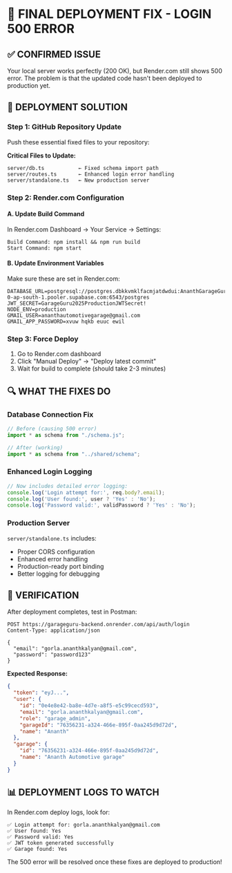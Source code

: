# 🎯 FINAL DEPLOYMENT FIX - LOGIN 500 ERROR

## ✅ **CONFIRMED ISSUE**
Your local server works perfectly (200 OK), but Render.com still shows 500 error. The problem is that the updated code hasn't been deployed to production yet.

## 🚀 **DEPLOYMENT SOLUTION**

### **Step 1: GitHub Repository Update**
Push these essential fixed files to your repository:

**Critical Files to Update:**
```
server/db.ts           ← Fixed schema import path
server/routes.ts       ← Enhanced login error handling  
server/standalone.ts   ← New production server
```

### **Step 2: Render.com Configuration**

#### **A. Update Build Command**
In Render.com Dashboard → Your Service → Settings:
```
Build Command: npm install && npm run build
Start Command: npm start
```

#### **B. Update Environment Variables**
Make sure these are set in Render.com:
```
DATABASE_URL=postgresql://postgres.dbkkvmklfacmjatdwdui:AnanthGarageGuru@123@aws-0-ap-south-1.pooler.supabase.com:6543/postgres
JWT_SECRET=GarageGuru2025ProductionJWTSecret!
NODE_ENV=production
GMAIL_USER=ananthautomotivegarage@gmail.com
GMAIL_APP_PASSWORD=xvuw hqkb euuc ewil
```

### **Step 3: Force Deploy**
1. Go to Render.com dashboard
2. Click "Manual Deploy" → "Deploy latest commit"
3. Wait for build to complete (should take 2-3 minutes)

## 🔍 **WHAT THE FIXES DO**

### **Database Connection Fix**
```typescript
// Before (causing 500 error)
import * as schema from "./schema.js";

// After (working)  
import * as schema from "../shared/schema";
```

### **Enhanced Login Logging**
```typescript
// Now includes detailed error logging:
console.log('Login attempt for:', req.body?.email);
console.log('User found:', user ? 'Yes' : 'No');
console.log('Password valid:', validPassword ? 'Yes' : 'No');
```

### **Production Server**
`server/standalone.ts` includes:
- Proper CORS configuration
- Enhanced error handling
- Production-ready port binding
- Better logging for debugging

## 🧪 **VERIFICATION**

After deployment completes, test in Postman:
```
POST https://garageguru-backend.onrender.com/api/auth/login
Content-Type: application/json

{
  "email": "gorla.ananthkalyan@gmail.com",
  "password": "password123"
}
```

**Expected Response:**
```json
{
  "token": "eyJ...",
  "user": {
    "id": "0e4e8e42-ba8e-4d7e-a8f5-e5c99cecd593",
    "email": "gorla.ananthkalyan@gmail.com",
    "role": "garage_admin",
    "garageId": "76356231-a324-466e-895f-0aa245d9d72d",
    "name": "Ananth"
  },
  "garage": {
    "id": "76356231-a324-466e-895f-0aa245d9d72d",
    "name": "Ananth Automotive garage"
  }
}
```

## 📊 **DEPLOYMENT LOGS TO WATCH**

In Render.com deploy logs, look for:
```
✅ Login attempt for: gorla.ananthkalyan@gmail.com
✅ User found: Yes  
✅ Password valid: Yes
✅ JWT token generated successfully
✅ Garage found: Yes
```

The 500 error will be resolved once these fixes are deployed to production!